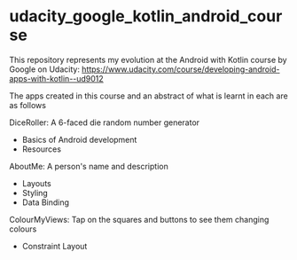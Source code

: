 # udacity_google_kotlin_android_course
This repository represents my evolution at the Android with Kotlin course by Google on Udacity: https://www.udacity.com/course/developing-android-apps-with-kotlin--ud9012

The apps created in this course and an abstract of what is learnt in each are as follows

DiceRoller: A 6-faced die random number generator
- Basics of Android development
- Resources

AboutMe: A person's name and description
- Layouts
- Styling
- Data Binding

ColourMyViews: Tap on the squares and buttons to see them changing colours
- Constraint Layout
